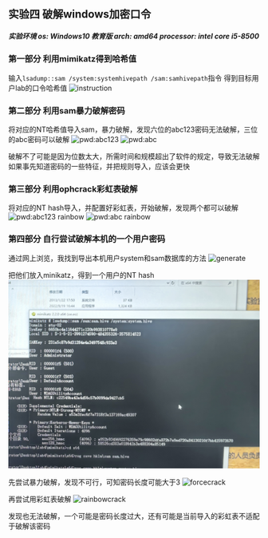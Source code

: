 ## 实验四 破解windows加密口令

##### 实验环境 os: Windows10 教育版 arch: amd64 processor: intel core i5-8500

### 第一部分 利用mimikatz得到哈希值
输入```lsadump::sam /system:systemhivepath /sam:samhivepath```指令
得到目标用户lab的口令哈希值
![instruction](./img/instruction.jpg)

### 第二部分 利用sam暴力破解密码
将对应的NT哈希值导入sam，暴力破解，发现六位的abc123密码无法破解，三位的abc密码可以破解
![pwd:abc123](./img/forcecrack_1.jpg)
![pwd:abc](./img/forcecrack_2.jpg)

破解不了可能是因为位数太大，所需时间和规模超出了软件的规定，导致无法破解
如果事先知道密码的一些特征，并把规则导入，应该会更快

### 第三部分 利用ophcrack彩虹表破解
将对应的NT hash导入，并配置好彩虹表，开始破解，发现两个都可以破解
![pwd:abc123 rainbow](./img/rainbowcrack_1.jpg)
![pwd:abc rainbow](./img/rainbowcrack_2.jpg)

### 第四部分 自行尝试破解本机的一个用户密码
通过网上浏览，我找到导出本机用户system和sam数据库的方法
![generate](./img/generate_host_samsystem.jpg)

把他们放入minikatz，得到一个用户的NT hash
![export hash](./img/export_hash.jpg)

先尝试暴力破解，发现不可行，可知密码长度可能大于3
![forcecrack](./img/forcecrack_3.jpg)

再尝试用彩虹表破解
![rainbowcrack](./img/rainbowcrack_3.jpg)

发现也无法破解，一个可能是密码长度过大，还有可能是当前导入的彩虹表不适配于破解该密码







